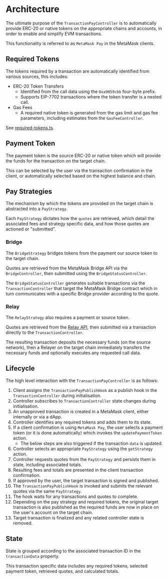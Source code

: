 # Architecture

The ultimate purpose of the `TransactionPayController` is to automatically provide ERC-20 or native tokens on the appropriate chains and accounts, in order to enable and simplify EVM transactions.

This functionality is referred to as `MetaMask Pay` in the MetaMask clients.

## Required Tokens

The tokens required by a transaction are automatically identified from various sources, this includes:

- ERC-20 Token Transfers
  - Identified from the call data using the `0xa9059cbb` four-byte prefix.
  - Supports EIP-7702 transactions where the token transfer is a nested call.
- Gas Fees
  - A required native token is generated from the gas limit and gas fee parameters, including estimates from the `GasFeeController`.

See [required-tokens.ts](/packages/transaction-pay-controller/src/utils/required-tokens.ts).

## Payment Token

The payment token is the source ERC-20 or native token which will provide the funds for the transaction on the target chain.

This can be selected by the user via the transaction confirmation in the client, or automatically selected based on the highest balance and chain.

## Pay Strategies

The mechanism by which the tokens are provided on the target chain is abstracted into a `PayStrategy`.

Each `PayStrategy` dictates how the `quotes` are retrieved, which detail the associated fees and strategy specific data, and how those quotes are actioned or "submitted".

### Bridge

The `BridgeStrategy` bridges tokens from the payment our source token to the target chain.

Quotes are retrieved from the MetaMask Bridge API via the `BridgeController`, then submitted using the `BridgeStatusController`.

The `BridgeStatusController` generates suitable transactions via the `TransactionController` that target the MetaMask Bridge contract which in turn communicates with a specific Bridge provider according to the quote.

### Relay

The `RelayStrategy` also requires a payment or source token.

Quotes are retrieved from the [Relay API](https://docs.relay.link/what-is-relay), then submitted via a transaction directly to the `TransactionController`.

The resulting transaction deposits the necessary funds (on the source network), then a Relayer on the target chain immediately transfers the necessary funds and optionally executes any requested call data.

## Lifecycle

The high level interaction with the `TransactionPayController` is as follows:

1. Client assigns the `TransactionPayPublishHook` as a publish hook in the `TransactionController` during initialisation.
2. Controller subscribes to `TransactionController` state changes during initialisation.
3. An unapproved transaction is created in a MetaMask client, either internally or via a dApp.
4. Controller identifies any required tokens and adds them to its state.
5. If a client confirmation is using `MetaMask Pay`, the user selects a payment token (or it is done automatically) which invokes the `updatePaymentToken` action.
   - The below steps are also triggered if the transaction `data` is updated.
6. Controller selects an appropriate `PayStrategy` using the `getStrategy` action.
7. Controller requests quotes from the `PayStrategy` and persists them in state, including associated totals.
8. Resulting fees and totals are presented in the client transaction confirmation.
9. If approved by the user, the target transaction is signed and published.
10. The `TransactionPayPublishHook` is invoked and submits the relevant quotes via the same `PayStrategy`.
11. The hook waits for any transactions and quotes to complete.
12. Depending on the pay strategy and required tokens, the original target transaction is also published as the required funds are now in place on the user's account on the target chain.
13. Target transaction is finalized and any related controller state is removed.

## State

State is grouped according to the associated transaction ID in the `transactionData` property.

This transaction specific data includes any required tokens, selected payment token, retrieved quotes, and calculated totals.
